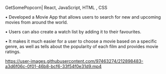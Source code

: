 GetSomePopcorn| React, JavaScript, HTML , CSS 


• Developed a Movie App that allows users to search for new and upcoming movies from around the world.

• Users can also create a watch list by adding it to their favourites.

• It makes it much easier for a user to choose a movie based on a specific genre, as well as tells about the popularity of
each film and provides movie ratings.




https://user-images.githubusercontent.com/97463274/212898483-a3d6f06c-0f01-46b8-bcf6-33f54f0e31d9.mp4







